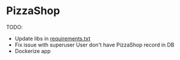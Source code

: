 # PizzaShop

TODO:
- Update libs in [requirements.txt](requirements.txt)
- Fix issue with superuser User don't have PizzaShop record in DB
- Dockerize app